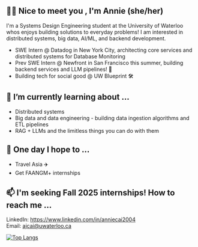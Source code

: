 ## 👋🏻 Nice to meet you , I'm Annie (she/her)

I'm a Systems Design Engineering student at the University of Waterloo whos enjoys building solutions to everyday problems! I am interested in distributed systems, big data, AI/ML, and backend development.

- SWE Intern @ Datadog in New York City, architecting core services and distributed systems for Database Monitoring
- Prev SWE Intern @ Newfront in San Francisco this summer, building backend services and LLM pipelines! 🤖
- Building tech for social good @ UW Blueprint 🛠️

## 🌱 I’m currently learning about ...
- Distributed systems
- Big data and data engineering - building data ingestion algorithms and ETL pipelines
- RAG + LLMs and the limitless things you can do with them

## 💭 One day I hope to ...
- Travel Asia ✈️
- Get FAANGM+ internships

## 📫 I'm seeking Fall 2025 internships! How to reach me ... 
LinkedIn: https://www.linkedin.com/in/anniecai2004                                                                                                                         
Email: ajcai@uwaterloo.ca
                                                                                                                                                                         
[![Top Langs](https://github-readme-stats.vercel.app/api/top-langs/?username=aanxniee&layout=compact&theme=swift&show_icons=true)](https://github.com/aanxniee/github-readme-stats)


